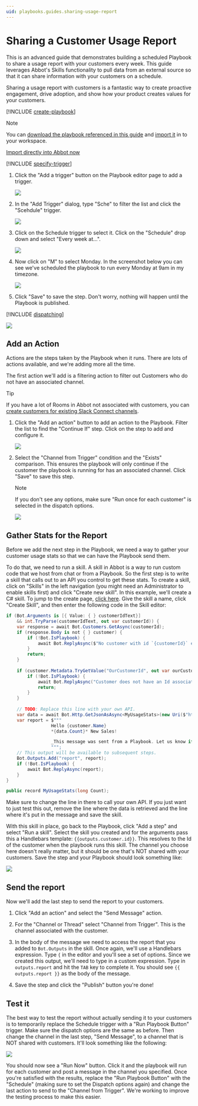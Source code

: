 ```yaml
---
uid: playbooks.guides.sharing-usage-report
---
```


# Sharing a Customer Usage Report

This is an advanced guide that demonstrates building a scheduled Playbook to share a usage report with your customers every week. This guide leverages Abbot's Skills functionality to pull data from an external source so that it can share information with your customers on a schedule.

Sharing a usage report with customers is a fantastic way to create proactive engagement, drive adoption, and show how your product creates values for your customers.

[!INCLUDE [create-playbook](../../../includes/create-playbook.md)]

> [!NOTE]
> You can <a href="/public/playbooks/playbook.customer-usage-report.json" download>download the playbook referenced in this guide</a> and [import it](xref:playbooks.import) in to your workspace.
> <div><a class="btn btn-secondary" href="https://app.ab.bot/playbooks/import#Input.Name=Customer%20Usage%20Report&Input.Description=Send%20a%20weekly%20usage%20report%20to%20every%20subscribed%20customer.&Input.DefinitionUrl=https://docs.ab.bot/public/playbooks/playbook.customer-usage-report.json" target="_blank"><i class="bi bi-cloud-upload"></i> Import directly into Abbot now</a></div>

[!INCLUDE [specify-trigger](../../../includes/specify-trigger.md)]

1. Click the "Add a trigger" button on the Playbook editor page to add a trigger.

    <img src="/public/images/articles/playbooks.guides.sharing-usage-report/playbook-builder-canvas.png">

2. In the "Add Trigger" dialog, type "Sche" to filter the list and click the "Scehdule" trigger.

    <img src="/public/images/articles/playbooks.guides.sharing-usage-report/add-trigger-panel.png">

3. Click on the Schedule trigger to select it. Click on the "Schedule" drop down and select "Every week at…".

   <img src="/public/images/articles/playbooks.guides.sharing-usage-report/configure-schedule.png">

4. Now click on "M" to select Monday. In the screenshot below you can see we've scheduled the playbook to run every Monday at 9am in my timezone.

    <img src="/public/images/articles/playbooks.guides.sharing-usage-report/configure-schedule-day.png">

5. Click "Save" to save the step. Don't worry, nothing will happen until the Playbook is published.

[!INCLUDE [dispatching](../../../includes/dispatching.md)]

<img src="/public/images/articles/playbooks.guides.sharing-usage-report/dispatching.png">

## Add an Action

Actions are the steps taken by the Playbook when it runs. There are lots of actions available, and we're adding more all the time.

The first action we'll add is a filtering action to filter out Customers who do not have an associated channel.

> [!TIP]
> If you have a lot of Rooms in Abbot not associated with customers, you can [create customers for existing Slack Connect channels](xref:customers.bulk-create).

1. Click the "Add an action" button to add an action to the Playbook. Filter the list to find the "Continue If" step. Click on the step to add and configure it.

    <img src="/public/images/articles/playbooks.guides.sharing-usage-report/continue-if-step.png">

2. Select the "Channel from Trigger" condition and the "Exists" comparison. This ensures the playbook will only continue if the customer the playbook is running for has an associated channel. Click "Save" to save this step.

    > [!NOTE]
    > If you don't see any options, make sure "Run once for each customer" is selected in the dispatch options.

    <img src="/public/images/articles/playbooks.guides.sharing-usage-report/playbook-with-two-steps.png">

## Gather Stats for the Report

Before we add the next step in the Playbook, we need a way to gather your customer usage stats so that we can have the Playbook send them.

To do that, we need to run a skill. A skill in Abbot is a way to run custom code that we host from chat or from a Playbook. So the first step is to write a skill that calls out to an API you control to get these stats. To create a skill, click on "Skills" in the left navigation (you might need an Administrator to enable skills first) and click "Create new skill". In this example, we'll create a C# skill. To jump to the create page, [click here](https://app.ab.bot/skills/create/csharp). Give the skill a name, click "Create Skill", and then enter the following code in the Skill editor:

```csharp
if (Bot.Arguments is [{ Value: { } customerIdText}]
    && int.TryParse(customerIdText, out var customerId)) {
    var response = await Bot.Customers.GetAsync(customerId);
    if (response.Body is not { } customer) {
        if (!Bot.IsPlaybook) {
            await Bot.ReplyAsync($"No customer with id `{customerId}` exists.");
        }
        return;
    }
    
    if (customer.Metadata.TryGetValue("OurCustomerId", out var ourCustomerId)) {
        if (!Bot.IsPlaybook) {
            await Bot.ReplyAsync("Customer does not have an Id associated with usage stats in our system.");
            return;
        }
    }
    
    // TODO: Replace this line with your own API.
    var data = await Bot.Http.GetJsonAsAsync<MyUsageStats>(new Uri($"https://example.com/?customer={ourCustomerId}"));
    var report = $"""
                 Hello {customer.Name}
                 *{data.Count}* New Sales!

                 _This message was sent from a Playbook. Let us know if you’d like to opt out!_
                 """;
    // This output will be available to subsequent steps.
    Bot.Outputs.Add("report", report);
    if (!Bot.IsPlaybook) {
        await Bot.ReplyAsync(report);
    }
}

public record MyUsageStats(long Count);
```

Make sure to change the line in there to call your own API. If you just want to just test this out, remove the line where the data is retrieved and the line where it's put in the message and save the skill.

With this skill in place, go back to the Playbook, click "Add a step" and select "Run a skill". Select the skill you created and for the arguments pass this a Handlebars template: `{{outputs.customer.id}}`. This resolves to the Id of the customer when the playbook runs this skill. The channel you choose here doesn't really matter, but it should be one that's NOT shared with your customers. Save the step and your Playbook should look something like:

<img src="/public/images/articles/playbooks.guides.sharing-usage-report/run-skill-step.png">

## Send the report

Now we'll add the last step to send the report to your customers. 

1. Click "Add an action" and select the "Send Message" action.

2. For the "Channel or Thread" select "Channel from Trigger". This is the channel associated with the customer.

3. In the body of the message we need to access the report that you added to `Bot.Outputs` in the skill. Once again, we'll use a Handlebars expression. Type `{` in the editor and you'll see a set of options. Since we created this output, we'll need to type in a custom expression. Type in `outputs.report` and hit the `TAB` key to complete it. You should see `{{ outputs.report }}` as the body of the message.

4. Save the step and click the "Publish" button you're done!

## Test it

The best way to test the report without actually sending it to your customers is to temporarily replace the Schedule trigger with a "Run Playbook Button" trigger. Make sure the dispatch options are the same as before. Then change the channel in the last step, "Send Message", to a channel that is NOT shared with customers. It'll look something like the following:

<img src="/public/images/articles/playbooks.guides.sharing-usage-report/manual-trigger.png">

You should now see a "Run Now" button. Click it and the playbook will run for each customer and post a message in the channel you specified. Once you're satisfied with the results, replace the "Run Playbook Button" with the "Schedule" (making sure to set the Dispatch options again) and change the last action to send to the "Channel from Trigger". We're working to improve the testing process to make this easier.
